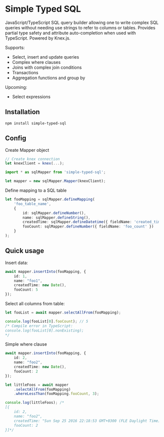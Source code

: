 # Simple Typed SQL

JavaScript/TypeScript SQL query builder allowing one to write complex SQL queries without needing use
strings to refer to columns or tables. Provides partial type safety and attribute auto-completion when
used with TypeScript. Powered by Knex.js.

Supports:
- Select, insert and update queries
- Complex where clauses
- Joins with complex join conditions
- Transactions
- Aggregation functions and group by

Upcoming:
- Select expressions

## Installation

```
npm install simple-typed-sql
```

## Config

Create Mapper object

```typescript
// Create knex connection
let knexClient = knex(...);

import * as sqlMapper from 'simple-typed-sql';

let mapper = new sqlMapper.Mapper(knexClient);
```

Define mapping to a SQL table

```typescript
let fooMapping = sqlMapper.defineMapping(
    'foo_table_name',
    {
        id: sqlMapper.defineNumber(),
        name: sqlMapper.defineString(),
        createdTime: sqlMapper.defineDatetime({ fieldName: 'created_time' }),
        fooCount: sqlMapper.defineNumber({ fieldName: 'foo_count' })
    }
);
```

## Quick usage

Insert data:

```typescript
await mapper.insertInto(fooMapping, {
    id: 1,
    name: "foo1",
    createdTime: new Date(),
    fooCount: 5
});
```

Select all columns from table:

```typescript
let fooList = await mapper.selectAllFrom(fooMapping);

console.log(fooList[0].fooCount); // 5
/* Compile error in TypeScript:
console.log(fooList[0].nonExisting);
*/
```

Simple where clause

```typescript
await mapper.insertInto(fooMapping, {
    id: 2,
    name: "foo2",
    createdTime: new Date(),
    fooCount: 2
});

let littleFoos = await mapper
    .selectAllFrom(fooMapping)
    .whereLessThan(fooMapping.fooCount, 3);

console.log(littleFoos); /*
[{
    id: 2,
    name: "foo2",
    createdTime: "Sun Sep 25 2016 22:18:53 GMT+0300 (FLE Daylight Time)",
    fooCount: 2
}]*/
```

